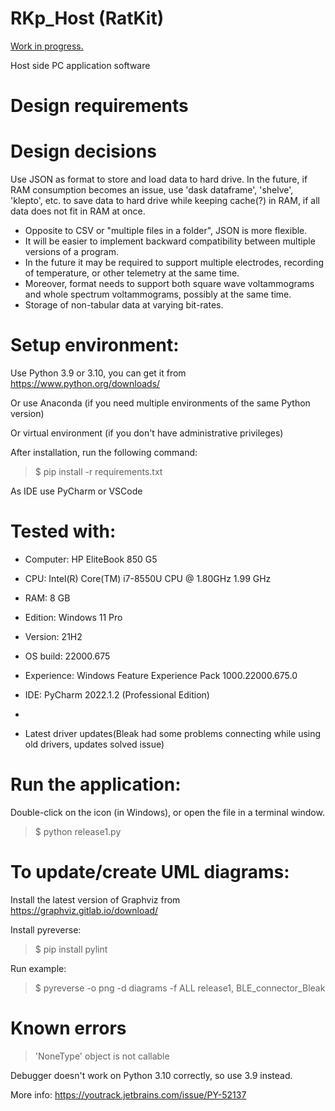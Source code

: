 # RKp_Host (RatKit)

<u> Work in progress. </u>

Host side PC application software

# Design requirements


# Design decisions

Use JSON as format to store and load data to hard drive.
In the future, if RAM consumption becomes an issue, use 'dask dataframe', 'shelve', 'klepto', etc. 
to save data to hard drive while keeping cache(?) in RAM, if all data does not fit in RAM at once.

- Opposite to CSV or "multiple files in a folder", JSON is more flexible.
- It will be easier to implement backward compatibility between multiple versions of a program.
- In the future it may be required to support multiple electrodes, recording of temperature,
  or other telemetry at the same time.
- Moreover, format needs to support both square wave voltammograms and whole spectrum voltammograms, possibly at the
  same time.
- Storage of non-tabular data at varying bit-rates.

# Setup environment:
Use Python 3.9 or 3.10, you can get it from https://www.python.org/downloads/

Or use Anaconda (if you need multiple environments of the same Python version)

Or virtual environment (if you don't have administrative privileges)

After installation, run the following command:
> $ pip install -r requirements.txt
 
As IDE use PyCharm or VSCode

# Tested with:
- Computer: HP EliteBook 850 G5
- CPU: Intel(R) Core(TM) i7-8550U CPU @ 1.80GHz   1.99 GHz
- RAM: 8 GB
- Edition: Windows 11 Pro
- Version: 21H2
- OS build: 22000.675
- Experience: Windows Feature Experience Pack 1000.22000.675.0

- IDE: PyCharm 2022.1.2 (Professional Edition)
- 
- Latest driver updates(Bleak had some problems connecting while using old drivers, updates solved issue)

# Run the application:

Double-click on the icon (in Windows), or open the file in a terminal window.
> $ python release1.py
> 
# To update/create UML diagrams:
Install the latest version of Graphviz from https://graphviz.gitlab.io/download/

Install pyreverse:
> $ pip install pylint

Run example:
> $ pyreverse -o png -d diagrams -f ALL release1, BLE_connector_Bleak

# Known errors

> 'NoneType' object is not callable

Debugger doesn't work on Python 3.10 correctly, so use 3.9 instead.

More info:
https://youtrack.jetbrains.com/issue/PY-52137